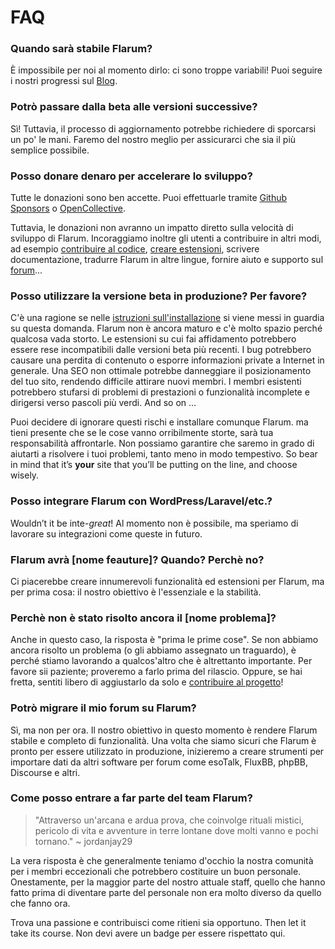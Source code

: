 # FAQ

### Quando sarà stabile Flarum?

È impossibile per noi al momento dirlo: ci sono troppe variabili! Puoi seguire i nostri progressi sul [Blog](https://discuss.flarum.org/t/blog).

### Potrò passare dalla beta alle versioni successive?

Sì! Tuttavia, il processo di aggiornamento potrebbe richiedere di sporcarsi un po' le mani. Faremo del nostro meglio per assicurarci che sia il più semplice possibile.

### Posso donare denaro per accelerare lo sviluppo?

Tutte le donazioni sono ben accette. Puoi effettuarle tramite [Github Sponsors](https://github.com/sponsors/flarum) o [OpenCollective](https://opencollective.com/flarum).

Tuttavia, le donazioni non avranno un impatto diretto sulla velocità di sviluppo di Flarum. Incoraggiamo inoltre gli utenti a contribuire in altri modi, ad esempio [contribuire al codice](contributing.md), [creare estensioni](/extend/), scrivere documentazione, tradurre Flarum in altre lingue, fornire aiuto e supporto sul [forum](https://discuss.flarum.org/)...

### Posso utilizzare la versione beta in produzione? Per favore?

C'è una ragione se nelle [istruzioni sull'installazione](install.md)  si viene messi in guardia su questa domanda. Flarum non è ancora maturo e c'è molto spazio perché qualcosa vada storto. Le estensioni su cui fai affidamento potrebbero essere rese incompatibili dalle versioni beta più recenti. I bug potrebbero causare una perdita di contenuto o esporre informazioni private a Internet in generale. Una SEO non ottimale potrebbe danneggiare il posizionamento del tuo sito, rendendo difficile attirare nuovi membri. I membri esistenti potrebbero stufarsi di problemi di prestazioni o funzionalità incomplete e dirigersi verso pascoli più verdi. And so on …

Puoi decidere di ignorare questi rischi e installare comunque Flarum. ma tieni presente che se le cose vanno orribilmente storte, sarà tua responsabilità affrontarle. Non possiamo garantire che saremo in grado di aiutarti a risolvere i tuoi problemi, tanto meno in modo tempestivo. So bear in mind that it’s **your** site that you’ll be putting on the line, and choose wisely.

### Posso integrare Flarum con WordPress/Laravel/etc.?

Wouldn’t it be inte-_great_! Al momento non è possibile, ma speriamo di lavorare su integrazioni come queste in futuro.

### Flarum avrà [nome feauture]? Quando? Perchè no?

Ci piacerebbe creare innumerevoli funzionalità ed estensioni per Flarum, ma per prima cosa: il nostro obiettivo è l'essenziale e la stabilità.

### Perchè non è stato risolto ancora il [nome problema]?

Anche in questo caso, la risposta è "prima le prime cose". Se non abbiamo ancora risolto un problema (o gli abbiamo assegnato un traguardo), è perché stiamo lavorando a qualcos'altro che è altrettanto importante. Per favore sii paziente; proveremo a farlo prima del rilascio. Oppure, se hai fretta, sentiti libero di aggiustarlo da solo e [contribuire al progetto](contributing.md)!

### Potrò migrare il mio forum su Flarum?

Sì, ma non per ora. Il nostro obiettivo in questo momento è rendere Flarum stabile e completo di funzionalità. Una volta che siamo sicuri che Flarum è pronto per essere utilizzato in produzione, inizieremo a creare strumenti per importare dati da altri software per forum come esoTalk, FluxBB, phpBB, Discourse e altri.

### Come posso entrare a far parte del team Flarum?

> "Attraverso un'arcana e ardua prova, che coinvolge rituali mistici, pericolo di vita e avventure in terre lontane dove molti vanno e pochi tornano." ~ jordanjay29

La vera risposta è che generalmente teniamo d'occhio la nostra comunità per i membri eccezionali che potrebbero costituire un buon personale. Onestamente, per la maggior parte del nostro attuale staff, quello che hanno fatto prima di diventare parte del personale non era molto diverso da quello che fanno ora.

Trova una passione e contribuisci come ritieni sia opportuno. Then let it take its course. Non devi avere un badge per essere rispettato qui.


<!--
### Why does Flarum use Composer? Why can't I just download a ZIP?
  https://github.com/flarum/docs/issues/20
-->
